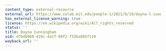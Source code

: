 ```yaml
---
content_type: external-resource
external_url: https://www.colab.mit.edu/people-1/2021/9/19/dayna-l-cunningham
has_external_license_warning: true
license: https://en.wikipedia.org/wiki/All_rights_reserved
status: ''
title: Dayna Cunningham
uid: d7bd8969-419c-4a1f-99f2-f326a895f119
wayback_url: ''
---
```

